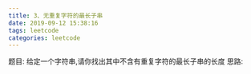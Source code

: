 ```yaml
---
title: 3、无重复字符的最长子串
date: 2019-09-12 15:38:16
tags: leetcode
categories: leetcode
---
```

题目: 给定一个字符串,请你找出其中不含有重复字符的最长子串的长度
思路: